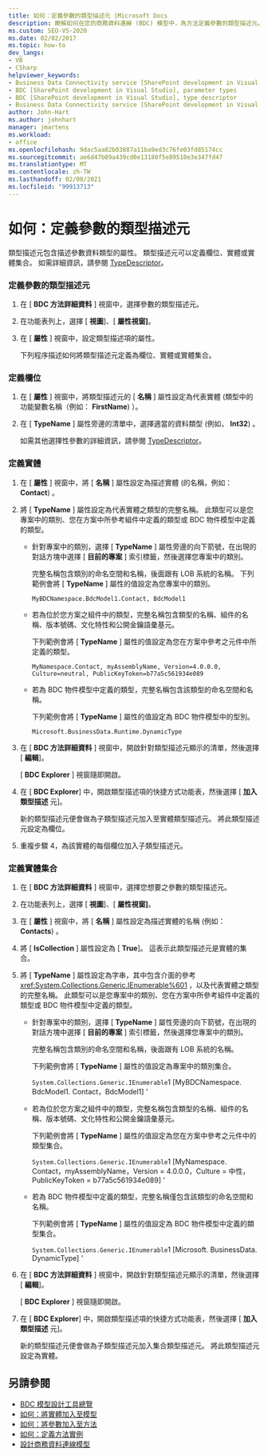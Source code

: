 ```yaml
---
title: 如何：定義參數的類型描述元 |Microsoft Docs
description: 瞭解如何在您的商務資料連線 (BDC) 模型中，為方法定義參數的類型描述元。
ms.custom: SEO-VS-2020
ms.date: 02/02/2017
ms.topic: how-to
dev_langs:
- VB
- CSharp
helpviewer_keywords:
- Business Data Connectivity service [SharePoint development in Visual Studio], type descriptor
- BDC [SharePoint development in Visual Studio], parameter types
- BDC [SharePoint development in Visual Studio], type descriptor
- Business Data Connectivity service [SharePoint development in Visual Studio], parameter types
author: John-Hart
ms.author: johnhart
manager: jmartens
ms.workload:
- office
ms.openlocfilehash: 9dac5aa82b03887a11ba9ed3c76fe03fd85174cc
ms.sourcegitcommit: ae6d47b09a439cd0e13180f5e89510e3e347fd47
ms.translationtype: MT
ms.contentlocale: zh-TW
ms.lasthandoff: 02/08/2021
ms.locfileid: "99913713"
---
```

# <a name="how-to-define-the-type-descriptor-of-a-parameter"></a>如何：定義參數的類型描述元
  類型描述元包含描述參數資料類型的屬性。 類型描述元可以定義欄位、實體或實體集合。 如需詳細資訊，請參閱 [TypeDescriptor](/previous-versions/office/developer/sharepoint-2007/ms543392\(v\=office.12\))。

### <a name="to-define-the-type-descriptor-of-a-parameter"></a>定義參數的類型描述元

1. 在 [ **BDC 方法詳細資料** ] 視窗中，選擇參數的類型描述元。

2. 在功能表列上，選擇 [ **視圖**]、[ **屬性視窗]**。

3. 在 [ **屬性** ] 視窗中，設定類型描述項的屬性。

     下列程序描述如何將類型描述元定義為欄位、實體或實體集合。

### <a name="to-define-a-field"></a>定義欄位

1. 在 [ **屬性** ] 視窗中，將類型描述元的 [ **名稱** ] 屬性設定為代表實體 (類型中的功能變數名稱（例如： **FirstName**) ）。

2. 在 [ **TypeName** ] 屬性旁邊的清單中，選擇適當的資料類型 (例如， **Int32**) 。

     如需其他選擇性參數的詳細資訊，請參閱 [TypeDescriptor](/previous-versions/office/developer/sharepoint-2007/ms543392\(v\=office.12\))。

### <a name="to-define-an-entity"></a>定義實體

1. 在 [ **屬性** ] 視窗中，將 [ **名稱** ] 屬性設定為描述實體 (的名稱，例如： **Contact**) 。

2. 將 [ **TypeName** ] 屬性設定為代表實體之類型的完整名稱。 此類型可以是您專案中的類別、您在方案中所參考組件中定義的類型或 BDC 物件模型中定義的類型。

    - 針對專案中的類別，選擇 [ **TypeName** ] 屬性旁邊的向下箭號，在出現的對話方塊中選擇 [ **目前的專案** ] 索引標籤，然後選擇您專案中的類別。

         完整名稱包含類別的命名空間和名稱，後面跟有 LOB 系統的名稱。 下列範例會將 [ **TypeName** ] 屬性的值設定為您專案中的類別。

         `MyBDCNamespace.BdcModel1.Contact, BdcModel1`

    - 若為位於您方案之組件中的類型，完整名稱包含類型的名稱、組件的名稱、版本號碼、文化特性和公開金鑰語彙基元。

         下列範例會將 [ **TypeName** ] 屬性的值設定為您在方案中參考之元件中所定義的類型。

         `MyNamespace.Contact, myAssemblyName, Version=4.0.0.0, Culture=neutral, PublicKeyToken=b77a5c561934e089`

    - 若為 BDC 物件模型中定義的類型，完整名稱包含該類型的命名空間和名稱。

         下列範例會將 [ **TypeName** ] 屬性的值設定為 BDC 物件模型中的型別。

         `Microsoft.BusinessData.Runtime.DynamicType`

3. 在 [ **BDC 方法詳細資料** ] 視窗中，開啟針對類型描述元顯示的清單，然後選擇 [ **編輯**]。

     [ **BDC Explorer** ] 視窗隨即開啟。

4. 在 [ **BDC Explorer**] 中，開啟類型描述項的快捷方式功能表，然後選擇 [ **加入類型描述** 元]。

     新的類型描述元便會做為子類型描述元加入至實體類型描述元。 將此類型描述元設定為欄位。

5. 重複步驟 4，為該實體的每個欄位加入子類型描述元。

### <a name="to-define-a-collection-of-entities"></a>定義實體集合

1. 在 [ **BDC 方法詳細資料** ] 視窗中，選擇您想要之參數的類型描述元。

2. 在功能表列上，選擇 [ **視圖**]、[ **屬性視窗]**。

3. 在 [ **屬性** ] 視窗中，將 [ **名稱** ] 屬性設定為描述實體的名稱 (例如： **Contacts**) 。

4. 將 [ **IsCollection** ] 屬性設定為 [ **True**]。 這表示此類型描述元是實體的集合。

5. 將 [ **TypeName** ] 屬性設定為字串，其中包含介面的參考 <xref:System.Collections.Generic.IEnumerable%601> ，以及代表實體之類型的完整名稱。 此類型可以是您專案中的類別、您在方案中所參考組件中定義的類型或 BDC 物件模型中定義的類型。

   - 針對專案中的類別，選擇 [ **TypeName** ] 屬性旁邊的向下箭號，在出現的對話方塊中選擇 [ **目前的專案** ] 索引標籤，然後選擇您專案中的類別。

      完整名稱包含類別的命名空間和名稱，後面跟有 LOB 系統的名稱。

      下列範例會將 [ **TypeName** ] 屬性的值設定為專案中的類別集合。

      `System.Collections.Generic.IEnumerable`1 [MyBDCNamespace. BdcModel1. Contact，BdcModel1] '

   - 若為位於您方案之組件中的類型，完整名稱包含類型的名稱、組件的名稱、版本號碼、文化特性和公開金鑰語彙基元。

      下列範例會將 [ **TypeName** ] 屬性的值設定為您在方案中參考之元件中的類型集合。

      `System.Collections.Generic.IEnumerable`1 [MyNamespace. Contact，myAssemblyName，Version = 4.0.0.0，Culture = 中性，PublicKeyToken = b77a5c561934e089] '

   - 若為 BDC 物件模型中定義的類型，完整名稱僅包含該類型的命名空間和名稱。

      下列範例會將 [ **TypeName** ] 屬性的值設定為 BDC 物件模型中定義的類型集合。

      `System.Collections.Generic.IEnumerable`1 [Microsoft. BusinessData. DynamicType] '

6. 在 [ **BDC 方法詳細資料** ] 視窗中，開啟針對類型描述元顯示的清單，然後選擇 [ **編輯**]。

    [ **BDC Explorer** ] 視窗隨即開啟。

7. 在 [ **BDC Explorer**] 中，開啟類型描述項的快捷方式功能表，然後選擇 [ **加入類型描述** 元]。

    新的類型描述元便會做為子類型描述元加入集合類型描述元。 將此類型描述元設定為實體。

## <a name="see-also"></a>另請參閱
- [BDC 模型設計工具總覽](../sharepoint/bdc-model-design-tools-overview.md)
- [如何：將實體加入至模型](../sharepoint/how-to-add-an-entity-to-a-model.md)
- [如何：將參數加入至方法](../sharepoint/how-to-add-a-parameter-to-a-method.md)
- [如何：定義方法實例](../sharepoint/how-to-define-a-method-instance.md)
- [設計商務資料連線模型](../sharepoint/designing-a-business-data-connectivity-model.md)
